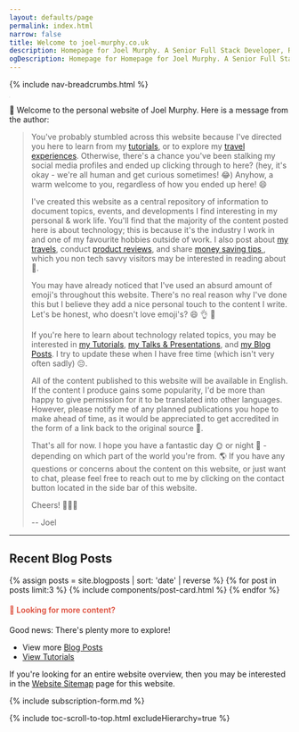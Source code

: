 ```yaml
---
layout: defaults/page
permalink: index.html
narrow: false
title: Welcome to joel-murphy.co.uk
description: Homepage for Joel Murphy. A Senior Full Stack Developer, R&D, Cloud, DevOps, Infrastructure, and SysAdmin specialist from Cardiff, Wales, UK.
ogDescription: Homepage for Homepage for Joel Murphy. A Senior Full Stack Developer, R&D, Cloud, DevOps, Infrastructure, and SysAdmin specialist from Cardiff, Wales, UK. 
---
```


{% include nav-breadcrumbs.html %}
          
<div class="card mb-3">
    <img class="card-img-top lazy-img" data-src="static/img/joel-cloud-native-wales.jpg" src="data:image/gif;base64,R0lGODlhAQABAIAAAMLCwgAAACH5BAAAAAAALAAAAAABAAEAAAICRAEAOw==" title="Joel at Cloud Native Wales meetup in Cardiff" alt="Joel at Cloud Native Wales meetup in Cardiff" />
</div>

👋 Welcome to the personal website of Joel Murphy. Here is a message from the author:

> You've probably stumbled across this website because I've directed you here to learn from my [tutorials](/tutorials), or to explore my [travel experiences](/travel.html). Otherwise, there's a chance you've been stalking my social media profiles and ended up clicking through to here? (hey, it's okay - we're all human and get curious sometimes! <span class="normal-text">😂</span>) Anyhow, a warm welcome to you, regardless of how you ended up here! <span class="normal-text">😄</span>
>
> I've created this website as a central repository of information to document topics, events, and developments I find interesting in my personal & work life. You'll find that the majority of the content posted here is about technology; this is because it's the industry I work in and one of my favourite hobbies outside of work. I also post about [my travels](/travel), conduct [product reviews](/product-reviews), and share [money saving tips ](/money-saving), which you non tech savvy visitors may be interested in reading about <span class="normal-text">📖</span>. 
>
> You may have already noticed that I've used an absurd amount of emoji's throughout this website. There's no real reason why I've done this but I believe they add a nice personal touch to the content I write. Let's be honest, who doesn't love emoji's? <span class="normal-text">😄 👌 💯</span>
>
> If you're here to learn about technology related topics, you may be interested in [my Tutorials](/tutorials), [my Talks & Presentations](/list/talks-presentations), and [my Blog Posts](/blog). I try to update these when I have free time (which isn't very often sadly) <span class="normal-text">😔</span>.
>
> All of the content published to this website will be available in English. If the content I produce gains some popularity, I'd be more than happy to give permission for it to be translated into other languages. However, please notify me of any planned publications you hope to make ahead of time, as it would be appreciated to get accredited in the form of a link back to the original source <span class="normal-text">🔗</span>.
>
> That's all for now. I hope you have a fantastic day <span class="normal-text">🌞</span> or night <span class="normal-text">🌝</span> - depending on which part of the world you're from. <span class="normal-text">🌎</span> If you have any questions or concerns about the content on this website, or just want to chat, please feel free to reach out to me by clicking on the contact button located in the side bar of this website. 
>
> Cheers! <span class="normal-text">🍻🍻🍻</span>
>
>-- Joel

------

## Recent Blog Posts
{% assign posts = site.blogposts | sort: 'date' | reverse %}
{% for post in posts limit:3 %}
{% include components/post-card.html %}
{% endfor %}

<h4 style="color:#dd4b39;font-weight:600;">👀 Looking for more content?</h4>
Good news: There's plenty more to explore!

- View more [Blog Posts](/blog/)
- [View Tutorials](/tutorials/)

If you're looking for an entire website overview, then you may be interested in the [Website Sitemap](/sitemap.html) page for this website.

{% include subscription-form.md %}

{% include toc-scroll-to-top.html excludeHierarchy=true %}
